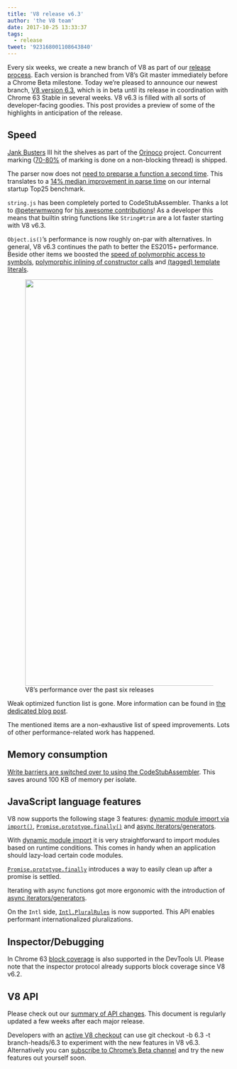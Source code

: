 ```yaml
---
title: 'V8 release v6.3'
author: 'the V8 team'
date: 2017-10-25 13:33:37
tags:
  - release
tweet: '923168001108643840'
---
```

Every six weeks, we create a new branch of V8 as part of our [release process](/docs/release-process). Each version is branched from V8’s Git master immediately before a Chrome Beta milestone. Today we’re pleased to announce our newest branch, [V8 version 6.3](https://chromium.googlesource.com/v8/v8.git/+log/branch-heads/6.3), which is in beta until its release in coordination with Chrome 63 Stable in several weeks. V8 v6.3 is filled with all sorts of developer-facing goodies. This post provides a preview of some of the highlights in anticipation of the release.

## Speed

[Jank Busters](/blog/jank-busters) III hit the shelves as part of the [Orinoco](/blog/orinoco) project. Concurrent marking ([70-80%](https://chromeperf.appspot.com/report?sid=612eec65c6f5c17528f9533349bad7b6f0020dba595d553b1ea6d7e7dcce9984) of marking is done on a non-blocking thread) is shipped.

The parser now does not [need to preparse a function a second time](https://docs.google.com/document/d/1TqpdGeLmURL2gc18s6PwNeyZOvayQJtJ16TCn0BEt48/edit#heading=h.un2pnqwbiw11). This translates to a [14% median improvement in parse time](https://docs.google.com/document/d/1TqpdGeLmURL2gc18s6PwNeyZOvayQJtJ16TCn0BEt48/edit#heading=h.dvuo4tqnsmml) on our internal startup Top25 benchmark.

`string.js` has been completely ported to CodeStubAssembler. Thanks a lot to [@peterwmwong](https://twitter.com/peterwmwong) for [his awesome contributions](https://chromium-review.googlesource.com/q/peter.wm.wong)! As a developer this means that builtin string functions like `String#trim` are a lot faster starting with V8 v6.3.

`Object.is()`’s performance is now roughly on-par with alternatives. In general, V8 v6.3 continues the path to better the ES2015+ performance. Beside other items we boosted the [speed of polymorphic access to symbols](https://bugs.chromium.org/p/v8/issues/detail?id=6367), [polymorphic inlining of constructor calls](https://bugs.chromium.org/p/v8/issues/detail?id=6885) and [(tagged) template literals](https://pasteboard.co/GLYc4gt.png).

<figure>
  <img src="/_img/v8-release-63/ares6.png" width="1600" height="913" alt="">
  <figcaption> V8’s performance over the past six releases</figcaption>
</figure>

Weak optimized function list is gone. More information can be found in [the dedicated blog post](/blog/lazy-unlinking).

The mentioned items are a non-exhaustive list of speed improvements. Lots of other performance-related work has happened.

## Memory consumption

[Write barriers are switched over to using the CodeStubAssembler](https://chromium.googlesource.com/v8/v8/+/dbfdd4f9e9741df0a541afdd7516a34304102ee8). This saves around 100 KB of memory per isolate.

## JavaScript language features

V8 now supports the following stage 3 features: [dynamic module import via `import()`](/features/dynamic-import), [`Promise.prototype.finally()`](/features/promise-finally) and [async iterators/generators](https://github.com/tc39/proposal-async-iteration).

With [dynamic module import](/features/dynamic-import) it is very straightforward to import modules based on runtime conditions. This comes in handy when an application should lazy-load certain code modules.

[`Promise.prototype.finally`](/features/promise-finally) introduces a way to easily clean up after a promise is settled.

Iterating with async functions got more ergonomic with the introduction of [async iterators/generators](https://github.com/tc39/proposal-async-iteration).

On the `Intl` side, [`Intl.PluralRules`](/features/intl-pluralrules) is now supported. This API enables performant internationalized pluralizations.

## Inspector/Debugging

In Chrome 63 [block coverage](https://docs.google.com/presentation/d/1IFqqlQwJ0of3NuMvcOk-x4P_fpi1vJjnjGrhQCaJkH4/edit#slide=id.g271d6301ff_0_44) is also supported in the DevTools UI. Please note that the inspector protocol already supports block coverage since V8 v6.2.

## V8 API

Please check out our [summary of API changes](http://bit.ly/v8-api-changes). This document is regularly updated a few weeks after each major release.

Developers with an [active V8 checkout](/docs/source-code#using-git) can use git checkout -b 6.3 -t branch-heads/6.3 to experiment with the new features in V8 v6.3. Alternatively you can [subscribe to Chrome’s Beta channel](https://www.google.com/chrome/browser/beta.html) and try the new features out yourself soon.
